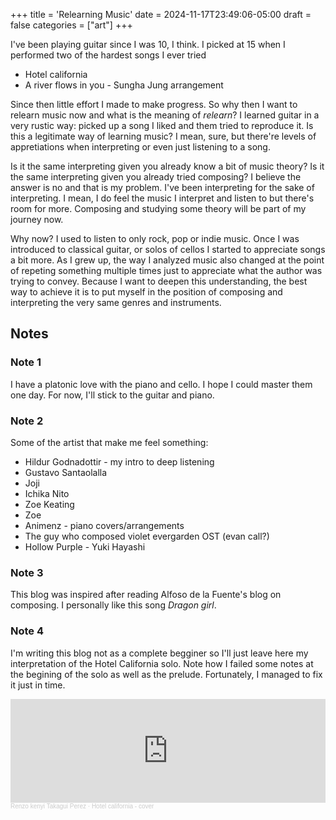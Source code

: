 +++
title = 'Relearning Music'
date = 2024-11-17T23:49:06-05:00
draft = false
categories = ["art"]
+++

I've been playing guitar since I was 10, I think. I picked at 15 when I performed two of the hardest songs I ever tried
- Hotel california 
- A river flows in you - Sungha Jung arrangement

Since then little effort I made to make progress. So why then I want to relearn music now and what is the meaning of _relearn_? I learned guitar in a very rustic way: picked up a song I liked and them tried to reproduce it. Is this a legitimate way of learning music? I mean, sure, but there're levels of appretiations when interpreting or even just listening to a song. 

Is it the same interpreting given you already know a bit of music theory? Is it the same interpreting given you already tried composing? I believe the answer is no and that is my problem. I've been interpreting for the sake of interpreting. I mean, I do feel the music I interpret and listen to but there's room for more. Composing and studying some theory will be part of my journey now. 

Why now? I used to listen to only rock, pop or indie music. Once I was introduced to classical guitar, or solos of cellos I started to appreciate songs a bit more. As I grew up, the way I analyzed music also changed at the point of repeting something multiple times just to appreciate what the author was trying to convey. Because I want to deepen this understanding, the best way to achieve it is to put myself in the position of composing and interpreting the very same genres and instruments. 

## Notes
### Note 1
I have a platonic love with the piano and cello. I hope I could master them one day. For now, I'll stick to the guitar and piano.
### Note 2
Some of the artist that make me feel something:
- Hildur Godnadottir - my intro to deep listening
- Gustavo Santaolalla
- Joji 
- Ichika Nito
- Zoe Keating
- Zoe 
- Animenz - piano covers/arrangements
- The guy who composed violet evergarden OST (evan call?)
- Hollow Purple - Yuki Hayashi

### Note 3
This blog was inspired after reading Alfoso de la Fuente's blog on composing. I personally like this song _Dragon girl_.

### Note 4
I'm writing this blog not as a complete begginer so I'll just leave here my interpretation of the Hotel California solo. Note how I failed some notes at the begining of the solo as well as the prelude. Fortunately, I managed to fix it just in time.

<iframe width="100%" height="166" scrolling="no" frameborder="no" allow="autoplay" src="https://w.soundcloud.com/player/?url=https%3A//api.soundcloud.com/tracks/1960774783&color=%23ff5500&auto_play=false&hide_related=false&show_comments=true&show_user=true&show_reposts=false&show_teaser=true"></iframe><div style="font-size: 10px; color: #cccccc;line-break: anywhere;word-break: normal;overflow: hidden;white-space: nowrap;text-overflow: ellipsis; font-family: Interstate,Lucida Grande,Lucida Sans Unicode,Lucida Sans,Garuda,Verdana,Tahoma,sans-serif;font-weight: 100;"><a href="https://soundcloud.com/renzo-kenyi-takagui-perez" title="Renzo kenyi Takagui Perez" target="_blank" style="color: #cccccc; text-decoration: none;">Renzo kenyi Takagui Perez</a> · <a href="https://soundcloud.com/renzo-kenyi-takagui-perez/hotel-california-cover" title="Hotel california - cover" target="_blank" style="color: #cccccc; text-decoration: none;">Hotel california - cover</a></div>
